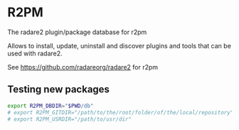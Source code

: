 # R2PM

The radare2 plugin/package database for r2pm

Allows to install, update, uninstall and discover plugins
and tools that can be used with radare2.

See https://github.com/radareorg/radare2 for r2pm

## Testing new packages

```sh
export R2PM_DBDIR="$PWD/db"
# export R2PM_GITDIR="/path/to/the/root/folder/of/the/local/repository"
# export R2PM_USRDIR="/path/to/usr/dir"
```
